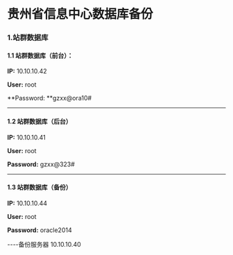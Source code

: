 # 贵州省信息中心数据库备份

### 1.站群数据库

#### 1.1 站群数据库（前台）：

**IP:** 10.10.10.42

**User:** root

**Password: **gzxx@ora10\#

---

#### **1.2 站群数据库（后台）**

**IP:** 10.10.10.41

**User:** root

**Password:** gzxx@323\#

---

#### 1.3 站群数据库（备份）

**IP:** 10.10.10.44

**User:** root

**Password:** oracle2014

----备份服务器 10.10.10.40

